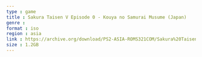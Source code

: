 ```yaml
---
type : game
title : Sakura Taisen V Episode 0 - Kouya no Samurai Musume (Japan)
genre : 
format : iso
region : asia
link : https://archive.org/download/PS2-ASIA-ROMS321COM/Sakura%20Taisen%20V%20Episode%200%20-%20Kouya%20no%20Samurai%20Musume%20%28Japan%29.7z
size : 1.2GB
---
```

